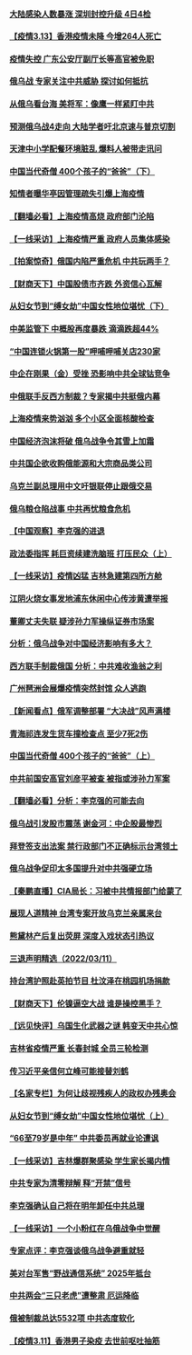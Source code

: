 #### [大陆感染人数暴涨 深圳封控升级 4日4检](../pages/nsc413/n13642692.md) 
#### [【疫情3.13】香港疫情未降 今增264人死亡](../pages/nsc413/n13642734.md) 
#### [疫情失控 广东公安厅副厅长等高官被免职](../pages/nsc413/n13642434.md) 
#### [俄乌战 专家关注中共威胁 探讨如何抵抗](../pages/nsc413/n13641196.md) 
#### [从俄乌看台海 美将军：像鹰一样紧盯中共](../pages/nsc413/n13637731.md) 
#### [预测俄乌战4走向 大陆学者吁北京速与普京切割](../pages/nsc413/n13642384.md) 
#### [天津中小学配餐环境脏乱 爆料人被带走讯问](../pages/nsc413/n13642334.md) 
#### [中国当代奇僧 400个孩子的“爸爸”（下）](../pages/nsc413/n13639864.md) 
#### [知情者曝华亭因管理疏失引爆上海疫情](../pages/nsc413/n13642418.md) 
#### [【翻墙必看】上海疫情高烧 政府部门沦陷](../pages/nsc413/n13642356.md) 
#### [【一线采访】上海疫情严重 政府人员集体感染](../pages/nsc413/n13641892.md) 
#### [【拍案惊奇】俄国内陷严重危机 中共玩两手？](../pages/nsc413/n13641690.md) 
#### [【财商天下】中国股债市齐跌 外资信心瓦解](../pages/nsc413/n13641873.md) 
#### [从妇女节到“缚女劫”中国女性地位堪忧（下）](../pages/nsc413/n13639950.md) 
#### [中美监管下 中概股再度暴跌 滴滴跌超44%](../pages/nsc413/n13641942.md) 
#### [“中国连锁火锅第一股”呷哺呷哺关店230家](../pages/nsc413/n13641896.md) 
#### [中企在刚果（金）受挫 恐影响中共全球钴竞争](../pages/nsc413/n13641727.md) 
#### [中俄联手反西方制裁？专家揭中共挺俄内幕](../pages/nsc413/n13639480.md) 
#### [上海疫情来势汹汹 多个小区全面核酸检查](../pages/nsc413/n13641540.md) 
#### [中国经济泡沫将破 俄乌战争令其雪上加霜](../pages/nsc413/n13641781.md) 
#### [中共国企欲收购俄能源和大宗商品类公司](../pages/nsc413/n13641699.md) 
#### [乌克兰副总理用中文吁银联停止跟俄交易](../pages/nsc413/n13641639.md) 
#### [俄乌粮仓陷战事 中共再忧粮食危机](../pages/nsc413/n13641640.md) 
#### [【中国观察】李克强的进退](../pages/nsc413/n13641266.md) 
#### [政法委指挥 耗巨资续建洗脑班 打压民众（上）](../pages/nsc413/n13636730.md) 
#### [【一线采访】疫情凶猛 吉林急建第四所方舱](../pages/nsc413/n13640992.md) 
#### [江阴火烧女事发地浦东休闲中心传涉黄遭举报](../pages/nsc413/n13641083.md) 
#### [董卿丈夫失联 疑涉孙力军操纵证券市场案](../pages/nsc413/n13640899.md) 
#### [分析：俄乌战争对中国经济影响有多大？](../pages/nsc413/n13640472.md) 
#### [西方联手制裁俄国 分析：中共难收渔翁之利](../pages/nsc413/n13640767.md) 
#### [广州琶洲会展爆疫情突然封馆 众人逃跑](../pages/nsc413/n13640764.md) 
#### [【新闻看点】俄军调整部署 “大决战”风声满楼](../pages/nsc413/n13639463.md) 
#### [青海祁连发生货车撞检查点 至少7死2伤](../pages/nsc413/n13640576.md) 
#### [中国当代奇僧 400个孩子的“爸爸”（上）](../pages/nsc413/n13639845.md) 
#### [中共前国安高官刘彦平被查 被指或涉孙力军案](../pages/nsc413/n13640351.md) 
#### [【翻墙必看】分析：李克强的可能去向](../pages/nsc413/n13640233.md) 
#### [俄乌战引发股市震荡 谢金河：中企股最惨烈](../pages/nsc413/n13640319.md) 
#### [拜登签支出法案 禁行政部门不正确标示台湾领土](../pages/nsc413/n13640363.md) 
#### [俄乌战争促印太多国提升对中共强硬立场](../pages/nsc413/n13639842.md) 
#### [【秦鹏直播】CIA局长：习被中共情报部门给蒙了](../pages/nsc413/n13640061.md) 
#### [展现人道精神 台湾专案开放乌克兰亲属来台](../pages/nsc413/n13640186.md) 
#### [熊黛林产后复出荧屏 深度入戏状态引热议](../pages/nsc413/n13640008.md) 
#### [三退声明精选（2022/03/11）](../pages/nsc413/n13640181.md) 
#### [持台湾护照赴英拍节目 杜汶泽在桃园机场捐款](../pages/nsc413/n13639867.md) 
#### [【财商天下】伦镍逼空大战 谁是操控黑手？](../pages/nsc413/n13640138.md) 
#### [【远见快评】乌国生化武器之谜 韩变天中共心惊](../pages/nsc413/n13640044.md) 
#### [吉林省疫情严重 长春封城 全员三轮检测](../pages/nsc413/n13639947.md) 
#### [传习近平亲信何立峰可能接替刘鹤](../pages/nsc413/n13639926.md) 
#### [【名家专栏】为何让歧视残疾人的政权办残奥会](../pages/nsc413/n13639359.md) 
#### [从妇女节到“缚女劫”中国女性地位堪忧（上）](../pages/nsc413/n13639944.md) 
#### [“66至79岁是中年” 中共委员再就业论遭讽](../pages/nsc413/n13639873.md) 
#### [【一线采访】吉林爆群聚感染 学生家长揭内情](../pages/nsc413/n13639122.md) 
#### [中共专家为清零辩解 释“开禁”信号](../pages/nsc413/n13639729.md) 
#### [李克强确认自己将在明年卸任中共总理](../pages/nsc413/n13639587.md) 
#### [【一线采访】一个小粉红在乌俄战争中觉醒](../pages/nsc413/n13639516.md) 
#### [专家点评：李克强谈俄乌战争避重就轻](../pages/nsc413/n13639425.md) 
#### [美对台军售“野战通信系统” 2025年抵台](../pages/nsc413/n13638805.md) 
#### [中共两会“三只老虎”遭整肃 厄运降临](../pages/nsc413/n13639544.md) 
#### [俄被制裁总达5532项 中共态度软化](../pages/nsc413/n13639450.md) 
#### [【疫情3.11】香港男子染疫 去世前呕吐抽筋](../pages/nsc413/n13638788.md) 
